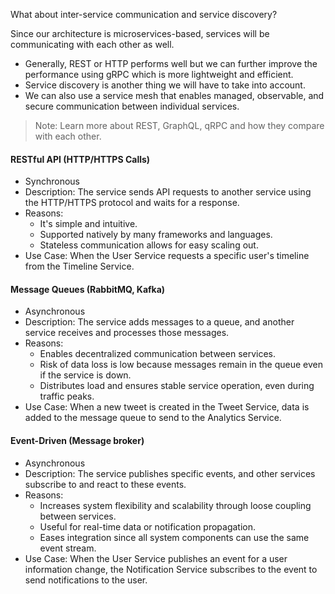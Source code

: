 
What about inter-service communication and service discovery?

Since our architecture is microservices-based, services will be communicating with each other as well.
- Generally, REST or HTTP performs well but we can further improve the performance using gRPC which is more lightweight and efficient.
- Service discovery is another thing we will have to take into account.
- We can also use a service mesh that enables managed, observable, and secure communication between individual services.

>Note: Learn more about REST, GraphQL, qRPC and how they compare with each other.


#### RESTful API (HTTP/HTTPS Calls)
- Synchronous
- Description: The service sends API requests to another service using the HTTP/HTTPS protocol and waits for a response.
- Reasons:
    - It's simple and intuitive.
    - Supported natively by many frameworks and languages.
    - Stateless communication allows for easy scaling out.
- Use Case: When the User Service requests a specific user's timeline from the Timeline Service.


#### Message Queues (RabbitMQ, Kafka)
- Asynchronous
- Description: The service adds messages to a queue, and another service receives and processes those messages.
- Reasons:
    - Enables decentralized communication between services.
    - Risk of data loss is low because messages remain in the queue even if the service is down.
    - Distributes load and ensures stable service operation, even during traffic peaks.
- Use Case: When a new tweet is created in the Tweet Service, data is added to the message queue to send to the Analytics Service.


#### Event-Driven (Message broker)
- Asynchronous
- Description: The service publishes specific events, and other services subscribe to and react to these events.
- Reasons:
    - Increases system flexibility and scalability through loose coupling between services.
    - Useful for real-time data or notification propagation.
    - Eases integration since all system components can use the same event stream.
- Use Case: When the User Service publishes an event for a user information change, the Notification Service subscribes to the event to send notifications to the user.